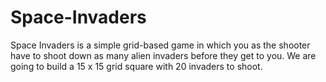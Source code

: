 # Space-Invaders
Space Invaders is a simple grid-based game in which you as the shooter have to shoot down as many alien invaders before they get to you. We are going to build a 15 x 15 grid square with 20 invaders to shoot.
